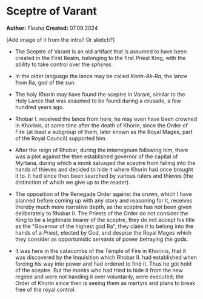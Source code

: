 # Sceptre of Varant


**Author:** *Flosha*
**Created:** 07.09.2024

[Add image of it from the intro? Or sketch?]

* The Sceptre of Varant is an old artifact that is assumed to have been created in the First Realm, belonging to the first Priest King, with the ability to take control over the *spheres*.

* In the older language the lance may be called *Korin-Ak-Ra*, the lance from Ra, god of the sun. 

* The holy Khorin may have found the sceptre in Varant, similar to the Holy Lance that was assumed to be found during a crusade, a few hundred years ago. 

* Rhobar I. received the lance from here, he may even have been crowned in Khorinis, at some time after the death of Khorin, since the Order of Fire (at least a subgroup of them, later known as the Royal Mages, part of the Royal Council) supported him. 

* After the reign of Rhobar, during the interregnum following him, there was a plot against the then established governor of the capital of Myrtana, during which a monk salvaged the sceptre from falling into the hands of thieves and decided to hide it where Khorin had once brought it to. It had since then been searched by various rulers and thieves (the distinction of which we give up to the reader). 

* The opposition of the Renegade Order against the crown, which I have planned before coming up with any story and reasoning for it, receives thereby much more narrative depth, as the sceptre has not been given deliberately to Rhobar II. The Priests of the Order do not consider the King to be a legitimate bearer of the sceptre, they do not accept his title as the "Governor of the highest god Ra", they claim it to belong into the hands of a *Priest*, elected by God, and despise the Royal Mages which they consider as opportunistic servants of power betraying the gods.

* It was here in the catacombs of the Temple of Fire in Khorinis, that it was discovered by the Inquisition which Rhobar II. had established when forcing his way into power and had ordered to find it. Thus he got hold of the sceptre. But the monks who had tried to hide it from the new regime and were not handing it over voluntarily, were executed; the Order of Khorin since then is seeing them as martyrs and plans to break free of the royal control.


